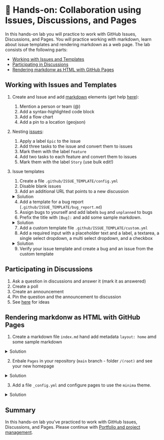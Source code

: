 # 🔨 Hands-on: Collaboration using Issues, Discussions, and Pages

In this hands-on lab you will practice to work with GitHub Issues, Discussions, and Pages. You will practice working with markdown, learn about issue templates and rendering markdown as a web page. The lab consists of the following parts:

- [Working with Issues and Templates](#working-with-issues-and-templates)
- [Participating in Discussions](#participating-in-discussions)
- [Rendering markdonw as HTML with GitHub Pages](#rendering-markdonw-as-html-with-github-pages)

## Working with Issues and Templates

1. Create and Issue and add [markdown](https://github.com/wulfland/AccelerateDevOps/issues/232) elements (get help [here](https://docs.github.com/en/get-started/writing-on-github/getting-started-with-writing-and-formatting-on-github/about-writing-and-formatting-on-github)):
    1. Mention a person or team (@)
    2. Add a syntax-highlighted code block
    3. Add a flow chart
    4. Add a pin to a location (geojson)
2. Nesting [issues](https://github.com/wulfland/AccelerateDevOps/issues/233):
    1. Apply a label `Epic` to the issue
    2. Add three tasks to the issue and convert them to issues
    3. Mark them with the label `Feature`
    4. Add two tasks to each feature and convert them to issues 
    5. Mark them with the label `Story` (use bulk edit!)
3. Issue templates
    1. Create a file `.github/ISSUE_TEMPLATE/config.yml`
    2. Disable blank issues
    3. Add an additional URL that points to a new discussion  

    <details><summary>Solution</summary>

    ```yaml
    blank_issues_enabled: false
    contact_links:
      - name: 👥 Discussions
        url:  https://github.com/wulfland/AccelerateDevOps/discussions/new
        about: Please use discussions for issues that are not a bug, enhancement or feature request
    ```

    </details>

    4. Add a template for a bug report (`.github/ISSUE_TEMPLATE/bug_report.md`)
    5. Assign bugs to yourself and add labels `bug` and `unplanned` to bugs
    6. Prefix the title with `[Bug]:` and add some sample markdown.

    <details><summary>Solution</summary>    

    ```yaml
    ---
    name: 🐞 Bug report
    about: Create a report to help us improve
    title: '[Bug]:'
    labels: [bug, unplanned]
    assignees: 
      - wulfland
    ---

    **Describe the bug**
    A clear and concise description of what the bug is.

    **To Reproduce**
    Steps to reproduce the behavior:
    1. Go to '...'
    2. Click on '....'
    3. Scroll down to '....'
    4. See error

    ```

    </details>

    7. Add a custom template file `.github/ISSUE_TEMPLATE/custom.yml`
    8. Add a required input with a placeholder text and a label, a textarea, a single select dropdown, a multi select dropdown, and a checkbox

    <details><summary>Solution</summary>  
    
    ```yaml
    name: 💡 Custom Issue Form
    description: A custom form with different fields
    body:
      - type: input
        id: contact
        attributes:
          label: Contact Details
          description: How can we get in touch with you if we need more info?
          placeholder: ex. email@example.com
        validations:
          required: false
      - type: textarea
        id: what-happened
        attributes:
          label: What happened?
          description: Also tell us, what did you expect to happen?
          placeholder: Tell us what you see!
          value: "Tell us what you think"
        validations:
          required: true
      - type: dropdown
        id: version
        attributes:
          label: Version
          description: What version of our software are you running?
          options:
            - 1.0.2 (Default)
            - 1.0.3 (Edge)
            - 1.0.4 (Something)
        validations:
          required: true
      - type: dropdown
        id: browsers
        attributes:
          label: What browsers are you seeing the problem on?
          multiple: true
          options:
            - Firefox
            - Chrome
            - Safari
            - Microsoft Edge
      - type: checkboxes
        id: terms
        attributes:
          label: Code of Conduct
          description: By submitting this issue, you agree to follow our [Code of Conduct](https://example.com)
          options:
            - label: I agree to follow this project's Code of Conduct
              required: true
    ```
    
    </details>
    
    9. Verify your issue template and create a bug and an issue from the custom template

## Participating in Discussions

1. Ask a question in discussions and answer it (mark it as answered)
2. Create a poll 
3. Create an announcement
4. Pin the question and the announcement to discussion
5. See [here](https://github.com/wulfland/AccelerateDevOps/discussions) for ideas

## Rendering markdonw as HTML with GitHub Pages

1. Create a markdown file `index.md` hand add metadata `layout: home` amd some sample markdown 

<details><summary>Solution</summary> 
    
```yaml
---
layout: home
---

This is the the homepage `index.md`
```
    
</details>

2. Enbale `Pages` in your repository (`main` branch - folder `/(root)` and see your new homepage
 
<details><summary>Solution</summary> 
    <img width="722" alt="image" src="https://user-images.githubusercontent.com/5276337/173327871-e3f62cf0-c101-4e6c-8911-780c779d6571.png">
</details>

3. Add a file `_config.yml` and configure pages to use the `minima` theme.

<details><summary>Solution</summary> 

```YAML
title: GitHub Bootcamp
description: >-
  This is is a sample Jekyll website that is hosted in GitHub Pages.
  It is used in the `GitHub Bootcamp` workshop from @wulfland
twitter_username: mike_kaufmann
github_username: wulfland
theme: minima
markdown: kramdown
```

</details>

## Summary

In this hands-on lab you've practiced to work with GitHub Issues, Discussions, and Pages.
Please continue with [Portfolio and project management](../README.md#part-2--portfolio-and-project-management).
